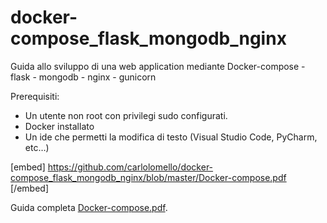 # docker-compose_flask_mongodb_nginx

Guida allo sviluppo di una web application mediante Docker-compose - flask - mongodb - nginx - gunicorn

Prerequisiti:

- Un utente non root con privilegi sudo configurati. 
- Docker installato 
- Un ide che permetti la modifica di testo (Visual Studio Code, PyCharm, etc…)

[embed] https://github.com/carlolomello/docker-compose_flask_mongodb_nginx/blob/master/Docker-compose.pdf [/embed]


Guida completa
[Docker-compose.pdf](https://github.com/carlolomello/docker-compose_flask_mongodb_nginx/blob/master/Docker-compose.pdf).
